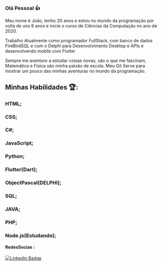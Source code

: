 ### Olá Pessoal 👍

Meu nome é João, tenho 20 anos e estou no mundo da programação por volta de uns 8 anos e inicie o curso de Ciências da Computação no ano de 2020.

Trabalho Atualmente como programador FullStack, com banco de dados FireBirdSQL e com o Delphi para Desenvolvimento Desktop e APIs e desenvolvendo 
mobile com Flutter

Sempre me aventuro a estudar coisas novas, são o que me fascinam, Matemática e Física são minha paixão de escola.
Meu Git Serve para mostrar um pouco das minhas aventuras no mundo da programação.

## Minhas Habilidades 🏆:

 <p><h3>HTML;</h3>
 <p><h3>CSS;</h3>
 <p><h3>C#;</h3>
 <p><h3>JavaScript;</h3>
 <p><h3>Python;</h3>
 <p><h3>Flutter(Dart);</h3>
 <p><h3>ObjectPascal(DELPHI);</h3>
 <p><h3>SQL;</h3>
 <p><h3>JAVA;</h3>
 <p><h3>PHP;</h3>
 <p><h3>Node.js(Estudando);</h3>
 
<h4> RedesSocias :</h4>

[![Linkedin Badge](https://img.shields.io/badge/-LinkedIn-blue?style=flat-square&logo=Linkedin&logoColor=white&link=https://www.linkedin.com/in/jvrs2812//)](https://www.linkedin.com/in/jvrs2812)
